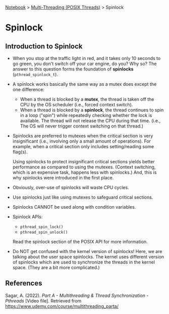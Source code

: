 <a href="../">Notebook</a> > <a href="./">Multi-Threading (POSIX Threads)</a> > Spinlock

# Spinlock



## Introduction to Spinlock

* When you stop at the traffic light in red, and it takes only 10 seconds to go green, you don't switch off your car engine, do you? Why so? The answer to this question forms the foundation of **spinlocks** (`pthread_spinlock_t`).
* A spinlock works basically the same way as a mutex does except the one difference:
  * When a thread is blocked by a **mutex**, the thread is taken off the CPU by the OS scheduler (i.e., forced context switch).
  * When a thread is blocked by a **spinlock**, the thread continues to spin in a loop ("spin") while repeatedly checking whether the lock is available. The thread will not release the CPU during that time. (i.e., The OS will never trigger context switching on that thread.)

* Spinlocks are preferred to mutexes when the critical section is very insignificant (i.e., involving only a small amount of operations). For example, when a critical section only includes setting/reading some flag(s).

  Using spinlocks to protect insignificant critical sections yields better performance as compared to using the mutexes. (Context switching, which is an expensive task, happens less with spinlocks.) And, this is why spinlocks were introduced in the first place.

* Obviously, over-use of spinlocks will waste CPU cycles.

* Use spinlocks just like using mutexes to safeguard critical sections.

* Spinlocks CANNOT be used along with condition variables.

* Spinlock APIs:

  * `pthread_spin_lock()`
  * `pthread_spin_unlock()`

  Read the spinlock section of the POSIX API for more information.

* Do NOT get confused with the kernel version of spinlocks! Here, we are talking about the user space spinlocks. The kernel uses different version of spinlocks which are used to synchronize the threads in the kernel space. (They are a bit more complicated.)






## References

Sagar, A. (2022). *Part A - Multithreading & Thread Synchronization - Pthreads* [Video file]. Retrieved from  https://www.udemy.com/course/multithreading_parta/

